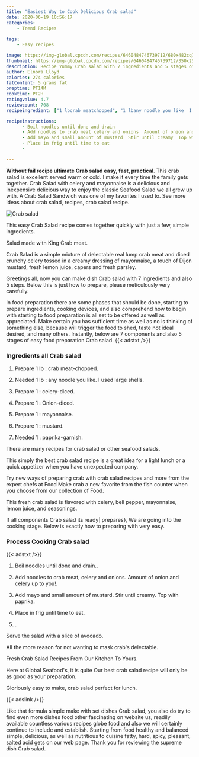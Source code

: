 ```yaml
---
title: "Easiest Way to Cook Delicious Crab salad"
date: 2020-06-19 10:56:17
categories:
    - Trend Recipes
    
tags:
    - Easy recipes

image: https://img-global.cpcdn.com/recipes/6460484746739712/680x482cq70/crab-salad-recipe-main-photo.jpg
thumbnail: https://img-global.cpcdn.com/recipes/6460484746739712/350x250cq70/crab-salad-recipe-main-photo.jpg
description: Recipe Yummy Crab salad with 7 ingredients and 5 stages of easy cooking.
author: Elnora Lloyd
calories: 274 calories
fatContent: 5 grams fat
preptime: PT14M
cooktime: PT2H
ratingvalue: 4.7
reviewcount: 708
recipeingredient: ["1 lbcrab meatchopped", "1 lbany noodle you like  I used large shells", "1celerydiced", "1Oniondiced", "1mayonnaise", "1mustard", "1paprikagarnish"]

recipeinstructions: 
      - Boil noodles until done and drain 
      - Add noodles to crab meat celery and onions  Amount of onion and celery up to you 
      - Add mayo and small amount of mustard  Stir until creamy  Top with paprika 
      - Place in frig until time to eat 
      - 

---
```




**Without fail recipe ultimate Crab salad easy, fast, practical**. This crab salad is excellent served warm or cold. I make it every time the family gets together. Crab Salad with celery and mayonnaise is a delicious and inexpensive delicious way to enjoy the classic Seafood Salad we all grew up with. A Crab Salad Sandwich was one of my favorites I used to. See more ideas about crab salad, recipes, crab salad recipe.


![Crab salad](https://img-global.cpcdn.com/recipes/6460484746739712/680x482cq70/crab-salad-recipe-main-photo.jpg "Crab salad")



This easy Crab Salad recipe comes together quickly with just a few, simple ingredients.

Salad made with King Crab meat.

Crab Salad is a simple mixture of delectable real lump crab meat and diced crunchy celery tossed in a creamy dressing of mayonnaise, a touch of Dijon mustard, fresh lemon juice, capers and fresh parsley.


Greetings all, now you can make dish Crab salad with 7 ingredients and also 5 steps. Below this is just how to prepare, please meticulously very carefully.

In food preparation there are some phases that should be done, starting to prepare ingredients, cooking devices, and also comprehend how to begin with starting to food preparation is all set to be offered as well as appreciated. Make certain you has sufficient time as well as no is thinking of something else, because will trigger the food to shed, taste not ideal desired, and many others. Instantly, below are 7 components and also 5 stages of easy food preparation Crab salad.
{{< adstxt />}}

### Ingredients all Crab salad


1. Prepare 1 lb : crab meat-chopped.

1. Needed 1 lb : any noodle you like.  I used large shells.

1. Prepare 1 : celery-diced.

1. Prepare 1 : Onion-diced.

1. Prepare 1 : mayonnaise.

1. Prepare 1 : mustard.

1. Needed 1 : paprika-garnish.


There are many recipes for crab salad or other seafood salads.

This simply the best crab salad recipe is a great idea for a light lunch or a quick appetizer when you have unexpected company.

Try new ways of preparing crab with crab salad recipes and more from the expert chefs at Food Make crab a new favorite from the fish counter when you choose from our collection of Food.

This fresh crab salad is flavored with celery, bell pepper, mayonnaise, lemon juice, and seasonings.


If all components Crab salad its ready| prepares}, We are going into the cooking stage. Below is exactly how to preparing with very easy.

### Process Cooking Crab salad

{{< adstxt />}}


1. Boil noodles until done and drain..



1. Add noodles to crab meat, celery and onions.  Amount of onion and celery up to you!.



1. Add mayo and small amount of mustard.  Stir until creamy.  Top with paprika.



1. Place in frig until time to eat.



1. .




Serve the salad with a slice of avocado.

All the more reason for not wanting to mask crab&#39;s delectable.

Fresh Crab Salad Recipes From Our Kitchen To Yours.

Here at Global Seafood&#39;s, it is quite Our best crab salad recipe will only be as good as your preparation.

Gloriously easy to make, crab salad perfect for lunch.


{{< adslink />}}

Like that formula simple make with set dishes Crab salad, you also do try to find even more dishes food other fascinating on website us, readily available countless various recipes globe food and also we will certainly continue to include and establish. Starting from food healthy and balanced simple, delicious, as well as nutritious to cuisine fatty, hard, spicy, pleasant, salted acid gets on our web page. Thank you for reviewing the supreme dish Crab salad.
